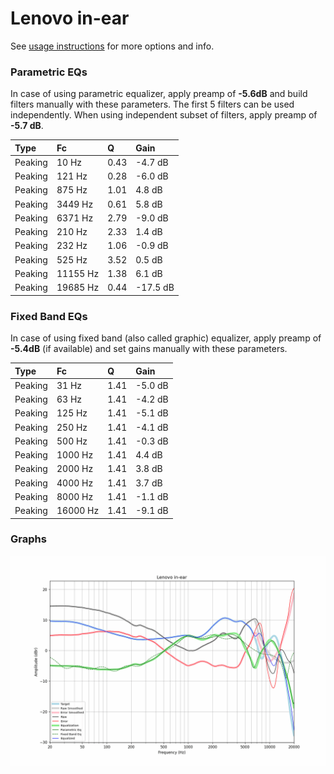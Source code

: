 # Lenovo in-ear
See [usage instructions](https://github.com/jaakkopasanen/AutoEq#usage) for more options and info.

### Parametric EQs
In case of using parametric equalizer, apply preamp of **-5.6dB** and build filters manually
with these parameters. The first 5 filters can be used independently.
When using independent subset of filters, apply preamp of **-5.7 dB**.

| Type    | Fc       |    Q | Gain     |
|:--------|:---------|:-----|:---------|
| Peaking | 10 Hz    | 0.43 | -4.7 dB  |
| Peaking | 121 Hz   | 0.28 | -6.0 dB  |
| Peaking | 875 Hz   | 1.01 | 4.8 dB   |
| Peaking | 3449 Hz  | 0.61 | 5.8 dB   |
| Peaking | 6371 Hz  | 2.79 | -9.0 dB  |
| Peaking | 210 Hz   | 2.33 | 1.4 dB   |
| Peaking | 232 Hz   | 1.06 | -0.9 dB  |
| Peaking | 525 Hz   | 3.52 | 0.5 dB   |
| Peaking | 11155 Hz | 1.38 | 6.1 dB   |
| Peaking | 19685 Hz | 0.44 | -17.5 dB |

### Fixed Band EQs
In case of using fixed band (also called graphic) equalizer, apply preamp of **-5.4dB**
(if available) and set gains manually with these parameters.

| Type    | Fc       |    Q | Gain    |
|:--------|:---------|:-----|:--------|
| Peaking | 31 Hz    | 1.41 | -5.0 dB |
| Peaking | 63 Hz    | 1.41 | -4.2 dB |
| Peaking | 125 Hz   | 1.41 | -5.1 dB |
| Peaking | 250 Hz   | 1.41 | -4.1 dB |
| Peaking | 500 Hz   | 1.41 | -0.3 dB |
| Peaking | 1000 Hz  | 1.41 | 4.4 dB  |
| Peaking | 2000 Hz  | 1.41 | 3.8 dB  |
| Peaking | 4000 Hz  | 1.41 | 3.7 dB  |
| Peaking | 8000 Hz  | 1.41 | -1.1 dB |
| Peaking | 16000 Hz | 1.41 | -9.1 dB |

### Graphs
![](./Lenovo%20in-ear.png)